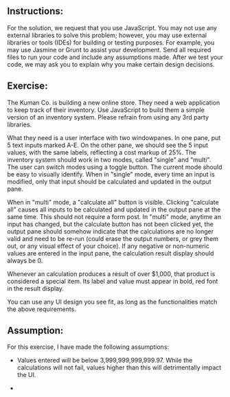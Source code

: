 ## Instructions:For the solution, we request that you use JavaScript. You may not use any external libraries to solve this problem; however, you may use external libraries or tools (IDEs) for building or testing purposes. For example, you may use Jasmine or Grunt to assist your development. Send all required files to run your code and include any assumptions made. After we test your code, we may ask you to explain why you make certain design decisions.## Exercise:The Kuman Co. is building a new online store. They need a web application to keep track of their inventory. Use JavaScript to build them a simple version of an inventory system. Please refrain from using any 3rd party libraries.What they need is a user interface with two windowpanes. In one pane, put 5 text inputs marked A-E. On the other pane, we should see the 5 input values, with the same labels, reflecting a cost markup of 25%.The inventory system should work in two modes, called "single" and "multi". The user can switch modes using a toggle button. The current mode should be easy to visually identify.When in "single" mode, every time an input is modified, only that input should be calculated and updated in the output pane.When in "multi" mode, a "calculate all" button is visible. Clicking "calculate all" causes all inputs to be calculated and updated in the output pane at the same time. This should not require a form post. In "multi" mode, anytime an input has changed, but the calculate button has not been clicked yet, the output pane should somehow indicate that the calculations are no longer valid and need to be re-run (could erase the output numbers, or grey them out, or any visual effect of your choice).If any negative or non-numeric values are entered in the input pane, the calculation result display should always be 0.Whenever an calculation produces a result of over $1,000, that product is considered a special item. Its label and value must appear in bold, red font in the result display.You can use any UI design you see fit, as long as the functionalities match the above requirements.## Assumption:For this exercise, I have made the following assumptions:* Values entered will be below 3,999,999,999,999.97. While the calculations will not fail, values higher than this will detrimentally impact the UI.*## 